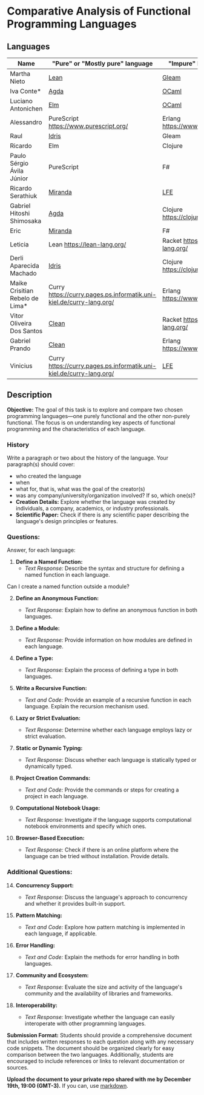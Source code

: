 # Comparative Analysis of Functional Programming Languages

## Languages


| Name               | "Pure" or "Mostly pure" language | "Impure" language                    |
|--------------------|----------------------------------|--------------------------------------|
| Martha Nieto       | [Lean](https://lean-lang.org/)                                 | [Gleam](https://gleam.run/)          |
| Iva Conte*          |  [Agda](https://github.com/agda/agda)     |            [OCaml](https://ocaml.org/)                             | 
| Luciano Antonichen | [Elm](https://elm-lang.org/)     |     [OCaml](https://ocaml.org/)                                  |
| Alessandro | PureScript https://www.purescript.org/ | Erlang https://www.erlang.org/ |
| Raul | [Idris](https://www.idris-lang.org/) | Gleam |
| Ricardo | Elm | Clojure |
| Paulo Sérgio Ávila Júnior | PureScript | F# |
| Ricardo Serathiuk | [Miranda](https://en.wikipedia.org/wiki/Miranda_(programming_language)) | [LFE](https://en.wikipedia.org/wiki/LFE_(programming_language)) |
| Gabriel Hitoshi Shimosaka | [Agda](https://github.com/agda/agda) | Clojure https://clojure.org/ |
| Eric | [Miranda](https://en.wikipedia.org/wiki/Miranda_(programming_language))  | F# |
| Leticia	| Lean https://lean-lang.org/ | Racket https://racket-lang.org/ |
| Derli Aparecida Machado|  [Idris](https://www.idris-lang.org/)  |	Clojure https://clojure.org/ |
| Maike Crisitian Rebelo de Lima*	| Curry https://curry.pages.ps.informatik.uni-kiel.de/curry-lang.org/ | Erlang https://www.erlang.org/ |
| Vitor Oliveira Dos Santos	| [Clean](https://wiki.clean.cs.ru.nl/Clean) |  Racket https://racket-lang.org/ |
| Gabriel Prando	| [Clean](https://wiki.clean.cs.ru.nl/Clean) | Erlang https://www.erlang.org/ |
| Vinicius	| Curry https://curry.pages.ps.informatik.uni-kiel.de/curry-lang.org/ | [LFE](https://en.wikipedia.org/wiki/LFE_(programming_language)) |
 
## Description

**Objective:**
The goal of this task is to explore and compare two chosen programming languages—one purely functional and the other non-purely functional. The focus is on understanding key aspects of functional programming and the characteristics of each language.

### History

Write a paragraph or two about the history of the language.  Your paragraph(s) should cover:
- who created the language
- when
- what for, that is, what was the goal of the creator(s)
- was any company/university/organization involved? If so, which one(s)?
- **Creation Details:** Explore whether the language was created by individuals, a company, academics, or industry professionals.
- **Scientific Paper:** Check if there is any scientific paper describing the language's design principles or features.

### Questions:

Answer, for each language:

1. **Define a Named Function:**
   - *Text Response:* Describe the syntax and structure for defining a named function in each language.


Can I create a named function outside a module?


2. **Define an Anonymous Function:**
   - *Text Response:* Explain how to define an anonymous function in both languages.

3. **Define a Module:**
   - *Text Response:* Provide information on how modules are defined in each language.

4. **Define a Type:**
   - *Text Response:* Explain the process of defining a type in both languages.

5. **Write a Recursive Function:**
   - *Text and Code:* Provide an example of a recursive function in each language. Explain the recursion mechanism used.

6. **Lazy or Strict Evaluation:**
   - *Text Response:* Determine whether each language employs lazy or strict evaluation.

7. **Static or Dynamic Typing:**
   - *Text Response:* Discuss whether each language is statically typed or dynamically typed.

11. **Project Creation Commands:**
    - *Text and Code:* Provide the commands or steps for creating a project in each language.

12. **Computational Notebook Usage:**
    - *Text Response:* Investigate if the language supports computational notebook environments and specify which ones.

13. **Browser-Based Execution:**
    - *Text Response:* Check if there is an online platform where the language can be tried without installation. Provide details.

### Additional Questions:

14. **Concurrency Support:**
    - *Text Response:* Discuss the language's approach to concurrency and whether it provides built-in support.

15. **Pattern Matching:**
    - *Text and Code:* Explore how pattern matching is implemented in each language, if applicable.

16. **Error Handling:**
    - *Text and Code:* Explain the methods for error handling in both languages.

17. **Community and Ecosystem:**
    - *Text Response:* Evaluate the size and activity of the language's community and the availability of libraries and frameworks.

18. **Interoperability:**
    - *Text Response:* Investigate whether the language can easily interoperate with other programming languages.

**Submission Format:**
Students should provide a comprehensive document that includes written responses to each question along with any necessary code snippets. The document should be organized clearly for easy comparison between the two languages. Additionally, students are encouraged to include references or links to relevant documentation or sources.

**Upload the document to your private repo shared with me by December 19th, 19:00 (GMT-3).** If you can, use [markdown](https://www.markdownguide.org/). 
